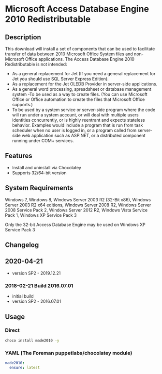 # Microsoft Access Database Engine 2010 Redistributable

## Description

This download will install a set of components that can be used to facilitate transfer of data between 2010 Microsoft Office System files and non-Microsoft Office applications.
The Access Database Engine 2010 Redistributable is not intended:

* As a general replacement for Jet (If you need a general replacement for Jet you should use SQL Server Express Edition).
* As a replacement for the Jet OLEDB Provider in server-side applications.
* As a general word processing, spreadsheet or database management system -To be used as a way to create files. (You can use Microsoft Office or Office automation to create the files that Microsoft Office supports.)
* To be used by a system service or server-side program where the code will run under a system account, or will deal with multiple users identities concurrently, or is highly reentrant and expects stateless behavior. Examples would include a program that is run from task scheduler when no user is logged in, or a program called from server-side web application such as ASP.NET, or a distributed component running under COM+ services.

## Features

* Install and uninstall via Chocolatey
* Supports 32/64-bit version

## System Requirements

Windows 7, Windows 8, Windows Server 2003 R2 (32-Bit x86), Windows Server 2003 R2 x64 editions, Windows Server 2008 R2, Windows Server 2008 Service Pack 2, Windows Server 2012 R2, Windows Vista Service Pack 1, Windows XP Service Pack 3

Only the 32-bit Access Database Engine may be used on Windows XP Service Pack 3

## Changelog

## 2020-04-21

* version SP2 - 2019.12.21

### 2018-02-21 Build 2016.07.01

* initial build
* version SP2 - 2016.07.01

## Usage

### Direct

```cmd
choco install made2010 -y
```

### YAML (The Foreman puppetlabs/chocolatey module)

```yaml
made2010:
  ensure: latest
```
